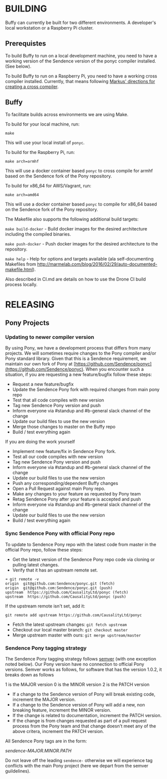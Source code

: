 # BUILDING

Buffy can currently be built for two different environments. A developer's local
workstation or a Raspberry Pi cluster.

## Prerequistes

To build Buffy to run on a local development machine, you need to have a working
version of the Sendence version of the ponyc compiler installed. (See below).

To build Buffy to run on a Raspberry Pi, you need to have a working cross
compiler installed. Currently, that means following [Markus' directions for
creating a cross compiler](https://github.com/lispmeister/rpxp).

## Buffy

To facilitate builds across environments we are using Make.

To build for your local machine, run:

`make`

This will use your local install of `ponyc`.

To build for the Raspberry Pi, run:

`make arch=armhf`

This will use a docker container based `ponyc` to cross compile for armhf based on
the Sendence fork of the Pony repository.

To build for x86_64 for AWS/Vagrant, run:

`make arch=amd64`

This will use a docker container based `ponyc` to compile for x86_64 based on
the Sendence fork of the Pony repository.

The Makefile also supports the following additional build targets:

`make build-docker` - Build docker images for the desired architecture including
the compiled binaries.

`make push-docker` - Push docker images for the desired architecture to the
repository.

`make help` - Help for options and targets available (ala self-documenting 
Makefiles from http://marmelab.com/blog/2016/02/29/auto-documented-makefile.html).


Also described in CI.md are details on how to use the Drone CI build process
locally.

# RELEASING
 
## Pony Projects

### Updating to newer compiler version

By using Pony, we have a development process that differs from many projects. We
will sometimes  require changes to the Pony compiler and/or Pony standard
library. Given that this is a Sendence requirement, we maintain our own fork of
Pony at [https://github.com/Sendence/ponyc](https://github.com/Sendence/ponyc).
When you encounter such a situation, if you are requesting a new feature/bugfix
follow these steps:

- Request a new feature/bugfix
- Update the Sendence Pony fork with required changes from main pony repo
- Test that all code compiles with new version
- Tag new Sendence Pony version and push
- Inform everyone via #standup and #b-general slack channel of the change
- Update our build files to use the new version
- Merge those changes to master on the Buffy repo
- Build / test everything again

If you are doing the work yourself

- Implement new feature/fix in Sendence Pony fork.
- Test all our code compiles with new version
- Tag new Sendence Pony version and push
- Inform everyone via #standup and #b-general slack channel of the change
- Update our build files to use the new version
- Push any corresponding/dependent Buffy changes
- Open a Pull Request against main Pony repo.
- Make any changes to your feature as requested by Pony team
- Retag Sendence Pony after your feature is accepted and push
- Inform everyone via #standup and #b-general slack channel of the change
- Update our build files to use the new version
- Build / test everything again

### Sync Sendence Pony with official Pony repo

To update to Sendence Pony repo with the latest code from master in the official
Pony repo, follow these steps:

- Get the latest version of the Sendence Pony repo code via cloning or pulling
latest changes.
- Verify that it has an upstream remote set.

```
➜ git remote -v
origin  git@github.com:Sendence/ponyc.git (fetch)
origin  git@github.com:Sendence/ponyc.git (push)
upstream  https://github.com/CausalityLtd/ponyc (fetch)
upstream  https://github.com/CausalityLtd/ponyc (push)
```

If the upstream remote isn't set, add it:

`git remote add upstream https://github.com/CausalityLtd/ponyc`

- Fetch the latest upstream changes: `git fetch upstream`
- Checkout our local master branch: `git checkout master`
- Merge upstream master with ours: `git merge upstream/master`

### Sendence Pony tagging strategy

The Sendence Pony tagging strategy follows [semver](http://semver.org) (with one
exception noted below). Our Pony
version have no connection to official Pony versions. Semver works as follows,
for software that has the version 1.0.2, it breaks down as follows

1 is the MAJOR version
0 is the MINOR version
2 is the PATCH version

* If a change to the Sendence version of Pony will break existing code,
increment
the MAJOR version.
* If a change to the Sendence version of Pony will add a new, non breaking
feature, increment the MINOR version.
* If the change is related to documentation, increment the PATCH version.
* If the change is from changes requested as part of a pull request process from
the Pony team and that change doesn't meet any of the above critera, increment
the PATCH version.

All Sendence Pony tags are in the form:

*sendence-MAJOR.MINOR.PATH* 

Do not leave off the leading `sendence-` otherwise we will experience tag
conflicts with the main Pony project (here we depart from the semver guildelines).

